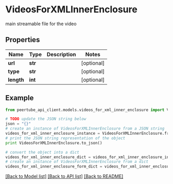 # VideosForXMLInnerEnclosure

main streamable file for the video

## Properties
Name | Type | Description | Notes
------------ | ------------- | ------------- | -------------
**url** | **str** |  | [optional] 
**type** | **str** |  | [optional] 
**length** | **int** |  | [optional] 

## Example

```python
from peertube_api_client.models.videos_for_xml_inner_enclosure import VideosForXMLInnerEnclosure

# TODO update the JSON string below
json = "{}"
# create an instance of VideosForXMLInnerEnclosure from a JSON string
videos_for_xml_inner_enclosure_instance = VideosForXMLInnerEnclosure.from_json(json)
# print the JSON string representation of the object
print VideosForXMLInnerEnclosure.to_json()

# convert the object into a dict
videos_for_xml_inner_enclosure_dict = videos_for_xml_inner_enclosure_instance.to_dict()
# create an instance of VideosForXMLInnerEnclosure from a dict
videos_for_xml_inner_enclosure_form_dict = videos_for_xml_inner_enclosure.from_dict(videos_for_xml_inner_enclosure_dict)
```
[[Back to Model list]](../README.md#documentation-for-models) [[Back to API list]](../README.md#documentation-for-api-endpoints) [[Back to README]](../README.md)


